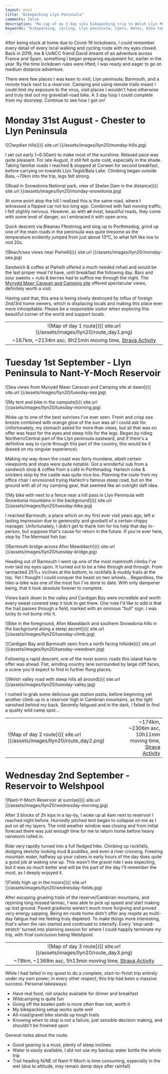```yaml
---
layout: post
title: "Bikepacking Llyn Peninsula"
comments: false
description: "Re-cap of my 3 day solo bikepacking trip to Welsh Llyn Peninsula."
keywords: "bikepacking, cycling, Llyn peninsula, Cymru, Wales, bike touring, travel, camping, leisure, 2020, Corwen, Llyn Tegid, Bala lake, Stwlan Dam, Bleanau Ffestiniog, Porthmadog, Pwhelli, Cambrian mountains, Nant-Y-Moch Reservoir, hike-a-bike"
---
```


After being stuck at home due to Covid-19 lockdowns, I could remember every detail of every local walking and cycling route with my eyes closed. Back in 2019, me & UoNCC friend David dreamt of an adventure across France and Spain, something I began preparing equipment for, earlier in the year. By the time lockdown rules were lifted, I was ready and eager to go on medium distance adventure.

There were few places I was keen to visit; Llyn peninsula, Barmouth, and a remote track next to a reservoir. Camping and using remote trails meant I could limit my exposure to the virus, visit places I wouldn't have otherwise and truly test out my gravel/all-road bike. A 3 day loop I could complete from my doorstep. Continue to see how I got on!

# Monday 31st August - Chester to Llyn Peninsula
![Clwydian hills]({{ site.url }}/assets/images/llyn20/monday-hills.jpg)

I set out early (~6:30am) to make most of the sunshine. Relaxed pace was quite pleasant. For late August, it still felt quite cold, especially in the shade. Taking familiar roads I reached & stopped at Corwen for second breakfast, before carrying on towards Llyn Tegid/Bala Lake. Climbing began outside Bala, ~70km into the trip, legs felt strong.

![Road in Snowdonia National park, view of Stwlan Dam in the distance]({{ site.url }}/assets/images/llyn20/monday-snowdonia.jpg)

At some point atop the hill I realized this is the same road, where I witnessed a flipped car not too long ago. Combined with fast moving traffic, I felt slightly nervous. However, as with ~~all~~ most, beautiful roads, they come with some level of danger, so I embraced it with open arms.

Quick descent via Bleanau Ffestiniog and slog up to Porthmadog, grind up one of the main roads in the peninsula was quite tiresome as the temperature evidently jumped from just above 13°C, to what felt like low to mid 20s.

![Beach/sea views near Pwhelli]({{ site.url }}/assets/images/llyn20/monday-sea.jpg)

Sandwich & coffee at Pwhelli offered a much needed refuel and would be the last proper meal I'd have, until breakfast the following day. Bars and sour sweets + nuts & berries had to suffice me through the night. The [Mynydd Mawr Caravan and Camping site](https://www.aberdaroncaravanandcampingsite.co.uk/) offered spectacular views, definitely worth a visit.

Having said that, this area is being slowly destroyed by influx of foreign 2nd/3rd home owners, which is displacing locals and making this place ever more inhospitable. Please be a responsible visitor when exploring this beautiful corner of the world and support locals. 

| |
| :---: |
| ![Map of day 1 route]({{ site.url }}/assets/images/llyn20/route_day1.png) |
| ~167km, ~2134m asc, 8h21min moving time, [Strava Activity](https://www.strava.com/activities/3992728367) |


# Tuesday 1st September - Llyn Peninsula to Nant-Y-Moch Reservoir
![Sea views from Mynydd Mawr Caravan and Camping site at dawn]({{ site.url }}/assets/images/llyn20/tuesday-sea.jpg)

![My tent and bike in the campsite]({{ site.url }}/assets/images/llyn20/tuesday-morning.jpg)

Woke up to one of the best sunrises I've ever seen. Fresh and crisp sea breeze combined with orange glow of the sun was all I could ask for. Unfortunately, my stomach asked for more than views, but all that was on offer was feast for the eyes and steep hills for the legs. Began by riding Northern/Central part of the Llyn peninsula eastward, and if there's a definitive way to cycle through this part of the country, this would be it (based on my singular experience).

Making my way down the coast was fairly mundane, albeit certain viewpoints and stops were quite notable. Got a wonderful sub from a sandwich shop & coffee from a café in Porthmadog. Harlech coke & snickers stop by the castle was quite nice too. Planning the route from my office chair I envisioned trying Harlech's famous steep road, but on the ground with all of my camping gear, that seemed like an outright daft idea.

![My bike with next to a fence near a hill pass in Llyn Peninsula with Snowdonia mountains in the background]({{ site.url }}/assets/images/llyn20/tuesday-bike.jpg)

I reached Barmouth, a place which on my first ever visit years ago, left a lasting impression due to generosity and goodwill of a certain chippy manager. Unfortunately, I didn't get to thank him for his help that day in-person, but suppose that's cause for return in the future. If you're ever here, stop by The Mermaid fish bar.

![Barmouth bridge across Afon Mawddach]({{ site.url }}/assets/images/llyn20/tuesday-bridge.jpg)

Heading out of Barmouth I went up one of the most mammoth climbs I've ever laid my eyes upon. It turned out to be a hike through and through. From tarmacked 25%+ inclines at the bottom, to rockfalls & muddy trails at the top. Yet I thought I could conquer the beast on two wheels... Regardless, the hike-a-bike was one of the most fun I've done to date. With only dampener being, that it took absolute forever to complete.

Views back down to the valley and Cardigan Bay were incredible and worth every sweat covered step it took to get there. One note I'd like to add is that the trail passes through a field, marked with an ominous "bull" sign. I was lucky to not bump into it.

![Bike in the foreground, Afon Mawddach and southern Snowdonia hills in the background along a steep ascent]({{ site.url }}/assets/images/llyn20/tuesday-climb.jpg)

![Cardigan Bay and Barmouth seen from a north facing hillside]({{ site.url }}/assets/images/llyn20/tuesday-viewdown.jpg)

Following a rapid descent, one of the most scenic roads this island has to offer was ahead. Flat, winding country lane surrounded by large cliff faces, a scene you'd expect to find in further flung places.

![Welsh valley road with steep hills all around]({{ site.url }}/assets/images/llyn20/tuesday-valley.jpg)

I rushed to grab some delicious gas station pasta, before beginning yet another climb up to a reservoir high in Cambrian mountains, as the light vanished behind my back. Severely fatigued and in the dark, I failed to find a quality wild camp spot...

|||
| :--- | ---: |
| ![Map of day 2 route]({{ site.url }}/assets/images/llyn20/route_day2.png) | ~174km, ~2306m asc,<br/> 10h11min moving time, <br/> [Strava Activity](https://www.strava.com/activities/4000333456) |


# Wednesday 2nd September - Reservoir to Welshpool
![Nant-Y-Moch Reservoir at sunrise]({{ site.url }}/assets/images/llyn20/wednesday-morning.jpg)

After 3 blocks of 2h kips in a lay-by, I woke up at 4am next to reservoir I reached night before. Hurriedly pitched tent began to collapse on me as I put on all my layers. The mild weather window was closing and from initial forecast there was just enough time for me to return home before heavy rainstorm rolled in.

Ride very rapidly turned into a full fledged hike. Climbing up rockfalls, dodging sketchy looking mud & puddles, and even a river crossing. Freezing mountain water, halfway up your calves in early hours of the day does quite a good job at waking one up. This wasn't the gravel ride I was expecting, but it was so much better and will be the part of the day I'll remember the most, as I deeply enjoyed it.

![Fields high up in the moors]({{ site.url }}/assets/images/llyn20/wednesday-fields.jpg)

After escaping grueling trails of the reserve/Cambrian mountains, and rejoining long missed tarmac, I was able to pick up speed and start making up lost ground. Paved gradients weren't much more forgiving and proved very energy sapping. Being en-route home didn't offer any respite as multi-day fatigue had me feeling truly depleted. To make things more interesting, that's when the rain started and continued to intensify. Every 'stop-and-stretch' turned into planning session for where I could happily terminate my trip, with final conclusion being Welshpool.

| |
| :---: |
| ![Map of day 3 route]({{ site.url }}/assets/images/llyn20/route_day3.png) |
| ~78km, ~1368m asc, 5h13min moving time, [Strava Activity](https://www.strava.com/activities/4000320746) |

While I had failed in my quest to do a complete, start-to-finish trip entirely under my own power, in every other respect, this trip had been a massive success. Personal takeaways:
- Have real food, not snacks available for dinner and breakfast
- Wildcamping is quite fun
- Going off the beaten path is more often than not, worth it
- My bikepacking setup works quite well
- All-road/gravel bike stands up tough trails
- Knowing when to stop is not a failure, just sensible decision making, and shouldn't be frowned upon

General notes about the route:
- Good gearing is a must, plenty of steep inclines
- Water is easily available, I did not use my backup water bottle the whole trip
- Trail heading N/NE of Nant-Y-Moch is time consuming, especially in the wet (due to altitude, may remain damp days after rainfall)